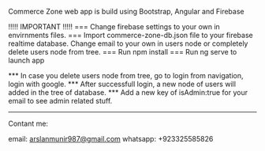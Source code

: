 Commerce Zone web app is build using Bootstrap, Angular and Firebase

!!!!! IMPORTANT !!!!!
=== Change firebase settings to your own in envirnments files.
=== Import commerce-zone-db.json file to your firebase realtime database. Change email to your own in users node or completely delete users node from tree.
=== Run npm install
=== Run ng serve to launch app

*** In case you delete users node from tree, go to login from navigation, login with google. 
*** After successfull login, a new node of users will added in the tree of database.
*** Add a new key of isAdmin:true for your email to see admin related stuff.

-----------------------------------------------------------------------------------------------------------------------------------------------------------
Contant me:

email: arslanmunir987@gmail.com
whatsapp: +923325585826
